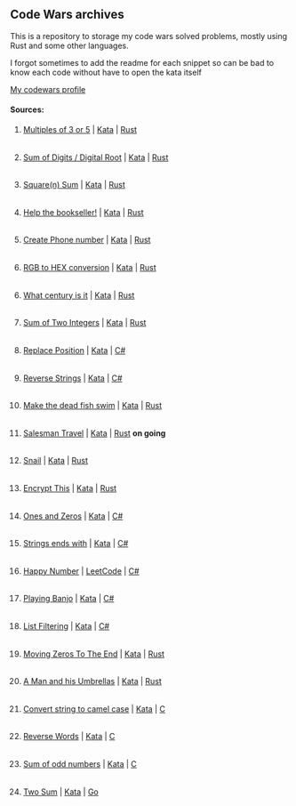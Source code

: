 ## Code Wars archives

This is a repository to storage my code wars solved problems, mostly using Rust and some other languages.

I forgot sometimes to add the readme for each snippet so can be bad to know each code without have to open the kata itself


[My codewars profile](https://www.codewars.com/users/grin-malkin)

#### Sources:

1. [Multiples of 3 or 5](https://github.com/grin-malkin/Cargo/tree/main/multiples_3_5) | [Kata](https://www.codewars.com/kata/514b92a657cdc65150000006) | [Rust](https://www.rust-lang.org/) 
######
2. [Sum of Digits / Digital Root](https://github.com/grin-malkin/Cargo/tree/main/digital_root) | [Kata](https://www.codewars.com/kata/541c8630095125aba6000c00) | [Rust](https://www.rust-lang.org/)
######
3. [Square(n) Sum](https://github.com/grin-malkin/Cargo/tree/main/square_sum) | [Kata](https://www.codewars.com/kata/515e271a311df0350d00000f) | [Rust](https://www.rust-lang.org/)
######
4. [Help the bookseller!](https://github.com/grin-malkin/Cargo/tree/main/help_the_bookseller) | [Kata](https://www.codewars.com/kata/54dc6f5a224c26032800005c) | [Rust](https://www.rust-lang.org/)
######
5. [Create Phone number](https://github.com/grin-malkin/Cargo/tree/main/create_phone_number) | [Kata](https://www.codewars.com/kata/525f50e3b73515a6db000b83) | [Rust](https://www.rust-lang.org/)
######
6. [RGB to HEX conversion](https://github.com/grin-malkin/Cargo/tree/main/rgb_hex) | [Kata](https://www.codewars.com/kata/513e08acc600c94f01000001) | [Rust](https://www.rust-lang.org/)
######
6. [What century is it](https://github.com/grin-malkin/Cargo/tree/main/what_century_isit) | [Kata](https://www.codewars.com/kata/52fb87703c1351ebd200081f) | [Rust](https://www.rust-lang.org/)
######
7. [Sum of Two Integers](https://github.com/grin-malkin/Cargo/tree/main/sum_integers) | [Kata](https://www.codewars.com/kata/5a9c35e9ba1bb5c54a0001ac) | [Rust](https://www.rust-lang.org/)
######
8. [Replace Position](https://github.com/grin-malkin/Cargo/tree/main/replace_position) | [Kata](https://www.codewars.com/kata/546f922b54af40e1e90001da) | [C#](https://dotnet.microsoft.com/en-us/)
######
9. [Reverse Strings](https://github.com/grin-malkin/Cargo/tree/main/reverse_strings) | [Kata](https://www.codewars.com/kata/5168bb5dfe9a00b126000018) | [C#](https://dotnet.microsoft.com/en-us/)
######
10. [Make the dead fish swim](https://github.com/grin-malkin/Cargo/tree/main/make_the_deadfish_swim) | [Kata](https://www.codewars.com/kata/51e0007c1f9378fa810002a9) | [Rust](https://www.rust-lang.org/) 
######
11. [Salesman Travel](https://github.com/grin-malkin/Cargo/tree/main/salesman_travel) | [Kata]() | [Rust](https://www.rust-lang.org/) **on going**
######
12. [Snail](https://github.com/grin-malkin/Cargo/tree/main/snail) | [Kata](https://www.codewars.com/kata/521c2db8ddc89b9b7a0000c1/train/rust) | [Rust](https://www.rust-lang.org/)
######
13. [Encrypt This](https://github.com/grin-malkin/Cargo/tree/main/encrypt_this) | [Kata](https://www.codewars.com/kata/5848565e273af816fb000449/train/rust) | [Rust](https://www.rust-lang.org/)
######
14. [Ones and Zeros](https://github.com/grin-malkin/Cargo/tree/main/ones_and_zeros) | [Kata](https://www.codewars.com/kata/578553c3a1b8d5c40300037c) | [C#](https://dotnet.microsoft.com/en-us/)
######
15. [Strings ends with](https://github.com/grin-malkin/Cargo/tree/main/strings_ends_with) | [Kata](https://www.codewars.com/kata/51f2d1cafc9c0f745c00037d) | [C#](https://dotnet.microsoft.com/en-us/)
######
16. [Happy Number](https://github.com/grin-malkin/Cargo/tree/main/happy_number) | [LeetCode](https://leetcode.com/problems/happy-number) | [C#](https://dotnet.microsoft.com/en-us/)
######
17. [Playing Banjo](https://github.com/grin-malkin/Cargo/tree/main/playing_banjo) | [Kata](https://www.codewars.com/kata/53af2b8861023f1d88000832/train/csharp) | [C#](https://dotnet.microsoft.com/en-us/)
######
18. [List Filtering](https://github.com/grin-malkin/Cargo/tree/main/list_filtering) | [Kata](https://www.codewars.com/kata/53dbd5315a3c69eed20002dd/train/csharp) | [C#](https://dotnet.microsoft.com/en-us/)
######
19. [Moving Zeros To The End](https://github.com/grin-malkin/Cargo/tree/main/moving_zeros) | [Kata](https://www.codewars.com/kata/52597aa56021e91c93000cb0/train/rust) | [Rust](https://www.rust-lang.org/)
######
20. [A Man and his Umbrellas](https://github.com/grin-malkin/Cargo/tree/main/a_man_and_his_umbrellas) | [Kata](https://www.codewars.com/kata/58298e19c983caf4ba000c8d/train/rust) | [Rust](https://www.rust-lang.org/)
######
21. [Convert string to camel case](https://www.github.com/grin-malkin/Cargo/tree/main/convert_string_to_camel_case)  |   [Kata](https://www.codewars.com/kata/517abf86da9663f1d2000003/train/c)  |   [C](crying)
######
22. [Reverse Words](https://github.com/grin-malkin/Cargo/tree/main/reverse_words)    |   [Kata](https://www.codewars.com/kata/5259b20d6021e9e14c0010d4/train/c)  |   [C](trevas)
######
23. [Sum of odd numbers](https://github.com/grin-malkin/Cargo/tree/main/sum_of_odd_numbers)  |   [Kata](https://www.codewars.com/kata/55fd2d567d94ac3bc9000064/train/c)  |   [C](Horror)
######
24. [Two Sum](https://github.com/grin-malkin/Cargo/tree/main/two_sum)    |   [Kata](https://www.codewars.com/kata/52c31f8e6605bcc646000082/train/go) | [Go](https://go.dev/)